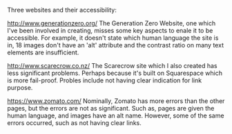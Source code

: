 Three websites and their accessibility:

http://www.generationzero.org/
The Generation Zero Website, one which I've been involved in creating, misses some key aspects to enale it to be accessible. For example, it doesn't state which human language the site is in, 18 images don't have an 'alt' attribute and the contrast ratio on many text elements are insufficient.

http://www.scarecrow.co.nz/
The Scarecrow site which I also created has less significant problems. Perhaps because it's built on Squarespace which is more fail-proof. Probles include not having clear indication for link purpose.

https://www.zomato.com/
Nominally, Zomato has more errors than the other pages, but the errors are not as significant. Such as, pages are given the human language, and images have an alt name. However, some of the same errors occurred, such as not having clear links. 
